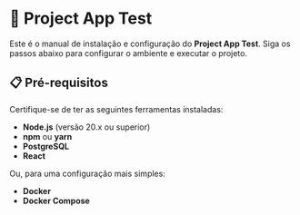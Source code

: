 # 🌱 Project App Test

Este é o manual de instalação e configuração do **Project App Test**. Siga os passos abaixo para configurar o ambiente e executar o projeto.

## 📋 Pré-requisitos

Certifique-se de ter as seguintes ferramentas instaladas:

- **Node.js** (versão 20.x ou superior)
- **npm** ou **yarn**
- **PostgreSQL**
- **React**

Ou, para uma configuração mais simples:

- **Docker**
- **Docker Compose**
